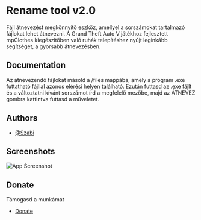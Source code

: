 # Rename tool v2.0

Fájl átnevezést megkönnyítő eszköz, amellyel a sorszámokat tartalmazó fájlokat lehet átnevezni. A Grand Theft Auto V játékhoz fejlesztett mpClothes kiegészítőben való ruhák telepítéshez nyújt leginkább segítséget, a gyorsabb átnevezésben. 



## Documentation

Az átnevezendő fájlokat másold a /files mappába, amely a program .exe futtatható fájllal azonos elérési helyen található. Ezután futtasd az .exe fájlt és a változtatni kívánt sorszámot írd a megfelelő mezőbe, majd az ÁTNEVEZ gombra kattintva futtasd a műveletet.


## Authors

- [@Szabi](https://github.com/bszabi05)


## Screenshots

![App Screenshot](https://imgur.com/eQsGwdI)


## Donate

Támogasd a munkámat

- [Donate](https://www.paypal.com/donate/?hosted_button_id=HLVJT2T7T6HEE)